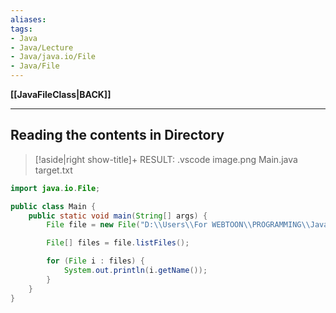 ```yaml
---
aliases:
tags:
- Java
- Java/Lecture
- Java/java.io/File
- Java/File
---
```

**[[JavaFileClass|BACK]]**

---
## Reading the contents in Directory
>[!aside|right show-title]+ RESULT:
> .vscode
> image.png
> Main.java
> target.txt

```java
import java.io.File;

public class Main {
    public static void main(String[] args) {
        File file = new File("D:\\Users\\For WEBTOON\\PROGRAMMING\\Java\\Practice_Project");

        File[] files = file.listFiles();

        for (File i : files) {
            System.out.println(i.getName());
        }
    }
}
```
